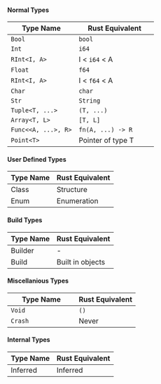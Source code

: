 #### Normal Types
Type Name            | Rust Equivalent
---------------------|------------------------
` Bool              `|` bool                 `
` Int               `|` i64                  `
` RInt<I, A>        `|  I < `i64` < A
` Float             `|` f64                  `
` RInt<I, A>        `|  I < `f64` < A
` Char              `|` char                 `
` Str               `|` String               `
` Tuple<T, ...>     `|` (T, ...)             `
` Array<T, L>       `|` [T, L]               `
` Func<<A, ...>, R> `|` fn(A, ...) -> R      `
` Point<T>          `|  Pointer of type T

#### User Defined Types
Type Name            | Rust Equivalent
---------------------|------------------------
  Class              |  Structure
  Enum               |  Enumeration


#### Build Types
Type Name            | Rust Equivalent
---------------------|------------------------
  Builder            |  -
  Build              |  Built in objects


#### Miscellanious Types
Type Name            | Rust Equivalent
---------------------|------------------------
` Void              `|  `()`
` Crash             `|  Never


#### Internal Types
Type Name            | Rust Equivalent
---------------------|------------------------
  Inferred           |  Inferred
